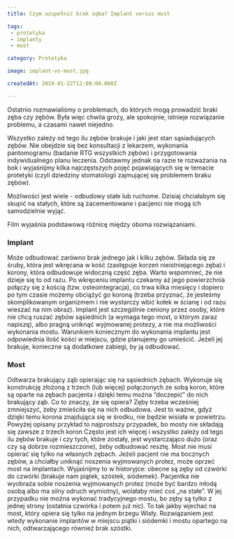 ```yaml
---
title: Czym uzupełnić brak zęba? Implant versus most

tags:
 - protetyka
 - implanty
 - most

category: Protetyka

image: implant-vs-most.jpg

createdAt: 2019-01-22T12:00:00.000Z

---
```


Ostatnio rozmawialiśmy o problemach, do których mogą prowadzić braki zęba czy zębów. Była więc chwila grozy, ale spokojnie, istnieje rozwiązanie problemu, a czasami nawet niejedno.
<!--more-->
Wszystko zależy od tego ilu zębów brakuje i jaki jest stan sąsiadujących zębów. Nie obejdzie się bez konsultacji z lekarzem, wykonania pantomogramu (badanie RTG wszystkich zębów) i przygotowania indywidualnego planu leczenia. Odstawmy jednak na razie te rozważania na bok i wyjaśnijmy kilka najczęstszych pojęć pojawiających się w temacie protetyki (czyli dziedziny stomatologii zajmującej się problemem braku zębów).

Możliwości jest wiele - odbudowy stałe lub ruchome. Dzisiaj chciałabym się skupić na stałych, które są zacementowane i pacjenci nie mogą ich samodzielnie wyjąć.

Film wyjaśnia podstawową różnicę między oboma rozwiązaniami.

### Implant

Może odbudować zarówno brak jednego jak i kilku zębów. Składa się ze śruby, która jest wkręcana w kość (zastępuje korzeń nieistniejącego zęba) i korony, która odbudowuje widoczną część zęba. Warto wspomnieć, że nie dzieje się to od razu. Po wkręceniu implantu czekamy aż jego powierzchnia połączy się z kością (tzw. osteointegracja), co trwa kilka miesięcy i dopiero po tym czasie możemy obciążyć go koroną (trzeba przyznać, że jesteśmy skomplikowanym organizmem i nie wystarczy wbić kołek w ścianę i od razu wieszać na nim obraz). Implant jest szczególnie ceniony przez osoby, które nie chcą ruszać zębów sąsiednich (a wymaga tego most, o którym zaraz napiszę), albo pragną uniknąć wyjmowanej protezy, a nie ma możliwości wykonania mostu. Warunkiem koniecznym do wykonania implantu jest odpowiednia ilość kości w miejscu, gdzie planujemy go umieścić. Jeżeli jej brakuje, konieczne są dodatkowe zabiegi, by ją odbudować.

### Most

Odtwarza brakujący ząb opierając się na sąsiednich zębach. Wykonuje się  konstrukcję złożoną z trzech (lub więcej) połączonych ze sobą koron, które są oparte na zębach pacjenta i dzięki temu można “doczepić” do nich brakujący ząb. Co to znaczy, że się opiera? Zęby trzeba wcześniej zmniejszyć, żeby zmieściła się na nich odbudowa. Jest to ważne, gdyż dzięki temu korona znajdująca się w środku, nie będzie wisiała w powietrzu. Powyżej opisany przykład to najprostszy przypadek, bo mosty nie składają się zawsze z trzech koron Często jest ich więcej i wszystko zależy od tego ilu zębów brakuje i czy tych, które zostały, jest wystarczająco dużo (oraz czy są dobrze rozmieszczone), żeby odbudować resztę. Most nie musi opierać się tylko na własnych zębach. Jeżeli pacjent nie ma bocznych zębów, a chciałby uniknąć noszenia wyjmowanych protez, może oprzeć most na implantach. Wyjaśnijmy to w historyjce: obecne są zęby od czwórki do czwórki (brakuje nam piątek, szóstek, siódemek). Pacjentka nie wyobraża sobie noszenia wyjmowanych protez (może być bardzo młodą osobą albo ma silny odruch wymiotny), wolałaby mieć coś „na stałe”. W jej przypadku nie można wykonać tradycyjnego mostu, bo zęby są tylko z jednej strony (ostatnia czwórka i potem już nic). To tak jakby wjechać na most, który opiera się tylko na jednym brzegu Wisły. Rozwiązaniem jest wtedy wykonanie implantów w miejscu piątki i siódemki i mostu opartego na nich, odtwarzającego również brak szóstki.

